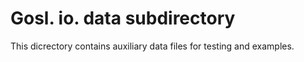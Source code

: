# Gosl. io. data subdirectory

This dicrectory contains auxiliary data files for testing and examples.
